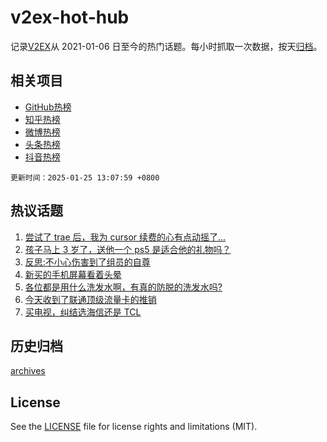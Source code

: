 # v2ex-hot-hub

 记录[V2EX](https://www.v2ex.com/)从 2021-01-06 日至今的热门话题。每小时抓取一次数据，按天[归档](archives)。
 
 ## 相关项目

- [GitHub热榜](https://github.com/snaildev/github-hot-hub)
- [知乎热榜](https://github.com/snaildev/zhihu-hot-hub)
- [微博热榜](https://github.com/snaildev/weibo-hot-hub)
- [头条热榜](https://github.com/snaildev/toutiao-hot-hub)
- [抖音热榜](https://github.com/snaildev/douyin-hot-hub)


 `更新时间：2025-01-25 13:07:59 +0800`

## 热议话题

1. [尝试了 trae 后，我为 cursor 续费的心有点动摇了...](https://www.v2ex.com/t/1107605)
1. [孩子马上 3 岁了，送他一个 ps5 是适合他的礼物吗？](https://www.v2ex.com/t/1107584)
1. [反思:不小心伤害到了组员的自尊](https://www.v2ex.com/t/1107679)
1. [新买的手机屏幕看着头晕](https://www.v2ex.com/t/1107594)
1. [各位都是用什么洗发水啊，有真的防脱的洗发水吗?](https://www.v2ex.com/t/1107582)
1. [今天收到了联通顶级流量卡的推销](https://www.v2ex.com/t/1107613)
1. [买电视，纠结选海信还是 TCL](https://www.v2ex.com/t/1107668)

## 历史归档

[archives](archives)

## License

See the [LICENSE](LICENSE) file for license rights and limitations (MIT).
